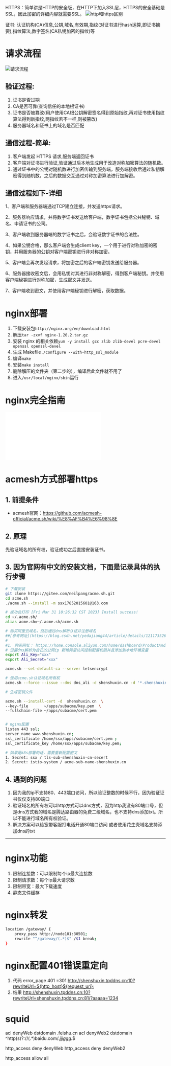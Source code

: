 HTTPS：简单讲是HTTP的安全版，在HTTP下加入SSL层，HTTPS的安全基础是SSL，因此加密的详细内容就需要SSL。
![http和https区别](1680161014077.jpg)

证书: 认证机构(CA)信息,公钥,域名,有效期,指纹(对证书进行hash运算,即证书摘要),指纹算法,数字签名(CA私钥加密的指纹)等

# 请求流程
![请求流程](1680161161999.jpg)
## 验证过程:
1. 证书是否过期
2. CA是否可靠(查询信任的本地根证书)
3. 证书是否被篡改(用户使用CA根公钥解密签名得到原始指纹,再对证书使用指纹算法得到新指纹,两指纹若不一样,则被篡改)
4. 服务器域名和证书上的域名是否匹配

## 通信过程-简单: 
1. 客户端发起 HTTPS 请求,服务端返回证书
2. 客户端对证书进行验证,验证通过后本地生成用于改造对称加密算法的随机数。
3. 通过证书中的公钥对随机数进行加密传输到服务端，服务端接收后通过私钥解密得到随机数，之后的数据交互通过对称加密算法进行加解密。

## 通信过程如下-详细
1、客户端和服务器端通过TCP建立连接，并发送https请求。

2、服务器响应请求，并将数字证书发送给客户端，数字证书包括公共秘钥、域名、申请证书的公司。

3、客户端收到服务器端的数字证书之后，会验证数字证书的合法性。

4、如果公钥合格，那么客户端会生成client key，一个用于进行对称加密的密钥，并用服务器的公钥对客户端密钥进行非对称加密。

5、客户端会再次发起请求，将加密之后的客户端密钥发送给服务器。

6、服务器接收密文后，会用私钥对其进行非对称解密，得到客户端秘钥。并使用客户端秘钥进行对称加密，生成密文并发送。

7、客户端收到密文，并使用客户端秘钥进行解密，获取数据。

# nginx部署
1. 下载安装包`http://nginx.org/en/download.html`
2. 解压`tar -zxvf nginx-1.20.2.tar.gz`
3. 安装 nginx 的相关依赖`yum -y install gcc zlib zlib-devel pcre-devel openssl openssl-devel`
4. 生成 Makefile`./configure --with-http_ssl_module`
5. 编译`make`
6. 安装`make install`
7. 删除解压的文件夹（第二步的），编译后此文件就不用了
7. 进入`/usr/local/nginx/sbin`运行

# nginx完全指南
![官方nginx完全指南](./NGINX%20Cookbook%202E%20Simplified%20Chinese%20Edition_CN.pdf)

# acmesh方式部署https
## 1. 前提条件
- acmesh官网：https://github.com/acmesh-official/acme.sh/wiki/%E8%AF%B4%E6%98%8E

## 2. 原理
先验证域名的所有权，验证成功之后直接安装证书。

## 3. 因为官网有中文的安装文档，下面是记录具体的执行步骤
```sh
# 下载安装
git clone https://gitee.com/neilpang/acme.sh.git
cd acme.sh
./acme.sh --install -m ssx17852015601@163.com

# 成功会打印 [Fri Mar 31 10:26:32 CST 2023] Install success!
cd ~/.acme.sh/
alias acme.sh=~/.acme.sh/acme.sh

# 购买阿里云域名，然后通过dns解析认证并注册域名
##[参考网址](https://blog.csdn.net/yedajiang44/article/details/121173526)
#
#1. 购买网址： https://home.console.aliyun.com/home/dashboard/ProductAndService
# 设置dns解析为自己的公网ip 新增阿里访问控制配置权限并且添加到本地环境变量
export Ali_Key="xxx"
export Ali_Secret="xxx"

acme.sh --set-default-ca --server letsencrypt

# 使用acme.sh认证域名所有权 
acme.sh --force --issue --dns dns_ali -d shenshuxin.cn -d '*.shenshuxin.cn' --yes-I-know-dns-manual-mode-enough-go-ahead-please

# 生成密钥文件

acme.sh --install-cert -d  shenshuxin.cn  \
--key-file       ~/apps/subacme/key.pem  \
--fullchain-file ~/apps/subacme/cert.pem 


# nginx配置
listen 443 ssl;
server_name www.shenshuxin.cn;
ssl_certificate /home/ssx/apps/subacme/cert.pem ;
ssl_certificate_key /home/ssx/apps/subacme/key.pem;

# 如果是k8s部署的话，需要重新配置密文
1. Secret: ssx / tls-sub-shenshuxin-cn-secert
2. Secret: istio-system / acme-sub-name-shenshuxin.cn
```

## 4. 遇到的问题
1. 因为我的ip不支持80、443端口访问，所以验证整数的时候不行，因为验证证书仅仅支持80端口
2. 验证域名的所有权可以http方式可以dns方式，因为http我没有80端口号，但是dns方式我的域名是腾达路由器的免费二级域名，也不支持dns添加txt。所以不能进行域名所有权验证。
3. 解决方案可以给宽带客服打电话开通80端口访问 或者使用花生壳域名支持添加dns的txt

---

# nginx功能
1. 限制连接数：可以限制每个ip最大连接数
2. 限制请求数：每个ip最大请求数
3. 限制带宽：最大下载速度
4. 静态文件缓存


# nginx转发
```sh
location /gateway/ {
    proxy_pass http://node101:30501;
    rewrite "^/gateway/(.*)$" /$1 break;
}
```

# nginx配置401错误重定向
1. 代码
error_page 401 =301 http://shenshuxin.tpddns.cn:10?rewriteUrl=${http_host}${request_uri};
2. 结果
http://shenshuxin.tpddns.cn:10?rewriteUrl=shenshuxin.tpddns.cn:81/?aaaaa=1234


# squid
acl denyWeb dstdomain .feishu.cn
acl denyWeb2 dstdomain ^http(s)?://(.*)baidu.com/.*jjjggg.*$

http_access deny denyWeb
http_access deny denyWeb2

http_access allow all




